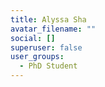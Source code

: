 ```yaml
---
title: Alyssa Sha
avatar_filename: ""
social: []
superuser: false
user_groups:
  - PhD Student
---
```

